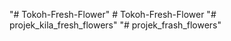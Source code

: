 "# Tokoh-Fresh-Flower" 
#   T o k o h - F r e s h - F l o w e r  
 "# projek_kila_fresh_flowers" 
"# projek_frash_flowers" 
